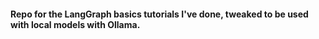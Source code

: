 #### Repo for the LangGraph basics tutorials I've done, tweaked to be used with local models with Ollama.
